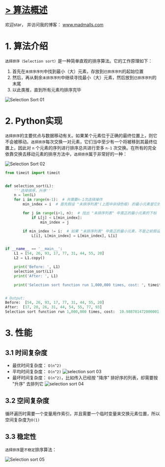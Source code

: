 # [> 算法概述](http://www.madmalls.com/blog/post/bubble-sort-algorithm/)

欢迎star， 并访问我的博客： www.madmalls.com



# 1. 算法介绍

`选择排序（Selection sort）`是一种简单直观的排序算法。它的工作原理如下：

1. 首先在`未排序序列`中找到最小（大）元素，存放到`已排序序列`的起始位置
2. 然后，再从剩余`未排序序列`中继续寻找最小（大）元素，然后放到`已排序序列`的末尾
3. 以此类推，直到所有元素均排序完毕

![Selection Sort 01](http://www.madmalls.com/admin/medias/uploaded/selection-sort-01-b5828ff6.gif)


# 2. Python实现

`选择排序`的主要优点与数据移动有关。如果某个元素位于正确的最终位置上，则它不会被移动。`选择排序`每次交换一对元素，它们当中至少有一个将被移到其最终位置上，因此对 `n` 个元素的序列进行排序总共进行至多 `n-1` 次交换。在所有的完全依靠交换去移动元素的排序方法中，`选择排序`属于非常好的一种：

![Selection Sort 02](http://www.madmalls.com/admin/medias/uploaded/selection-sort-02-3ead59ab.jpg)

```python
from timeit import timeit


def selection_sort(L):
    '''选择排序，升序'''
    n = len(L)
    for i in range(n-1):  # 共需要n-1次选择操作
        min_index = i  # 首先假设 "未排序列表"(上图中非绿色框) 的最小元素是它的第1个元素，第1次选择操作则假设L[0]是最小的，第2次操作则假设L[1]是最小的

        for j in range(i+1, n):  # 找出 "未排序列表" 中真正的最小元素的下标
            if L[j] < L[min_index]:
                min_index = j

        if min_index != i:  # 如果 "未排序列表" 中真正的最小元素，不是之前假设的元素，则进行交换
            L[i], L[min_index] = L[min_index], L[i]


if __name__ == '__main__':
    L1 = [54, 26, 93, 17, 77, 31, 44, 55, 20]
    L2 = L1.copy()

    print('Before: ', L1)
    selection_sort(L1)
    print('After: ', L1)

    print('Selection sort function run 1,000,000 times, cost: ', timeit('selection_sort(L2)', 'from __main__ import selection_sort, L2'), 'seconds.')


# Output:
Before:  [54, 26, 93, 17, 77, 31, 44, 55, 20]
After:  [17, 20, 26, 31, 44, 54, 55, 77, 93]
Selection sort function run 1,000,000 times, cost:  10.988781472000001 seconds.
```

# 3. 性能

## 3.1 时间复杂度

- 最优时间复杂度： `O(n^2)`
- 平均时间复杂度： `O(n^2)`
  ![selection sort 03](http://www.madmalls.com/admin/medias/uploaded/selection-sort-03-17dd63a9.gif)
- 最坏时间复杂度： `O(n^2)`，比如传入已经按 "降序" 排好序的列表，却需要按 "升序" 去排列它
  ![selection sort 04](http://www.madmalls.com/admin/medias/uploaded/selection-sort-04-e4722bb8.gif)

## 3.2 空间复杂度

循环遍历时需要一个变量用作索引，并且需要一个临时变量来交换元素位置，所以空间复杂度为`O(1)`

## 3.3 稳定性

`选择排序`是`不稳定`排序算法：

![Selection sort 05](http://www.madmalls.com/admin/medias/uploaded/selection-sort-05-dbfcba44.jpg)
